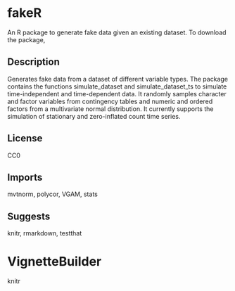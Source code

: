# fakeR
An R package to generate fake data given an existing dataset. To download the package,  

## Description 
Generates fake data from a dataset of different variable types.
The package contains the functions simulate_dataset and simulate_dataset_ts 
to simulate time-independent and time-dependent data. It randomly samples 
character and factor variables from contingency tables and  numeric and 
ordered factors from a multivariate normal distribution. It currently supports the 
simulation of stationary and zero-inflated count time series. 
## License
CC0
## Imports
mvtnorm,
polycor,
VGAM,
stats
## Suggests
knitr,
rmarkdown,
testthat
# VignetteBuilder
knitr
